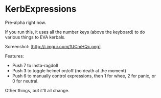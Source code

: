 KerbExpressions
===============
Pre-alpha right now. 

If you run this, it uses all the number keys (above the keyboard) to do various things to EVA kerbals.

Screenshot: [http://i.imgur.com/fUCmHQc.png]

Features:
* Push 7 to insta-ragdoll
* Push 3 to toggle helmet on/off (no death at the moment)
* Push 6 to manually control expressions, then 1 for whee, 2 for panic, or 0 for neutral.

Other things, but it'll all change.